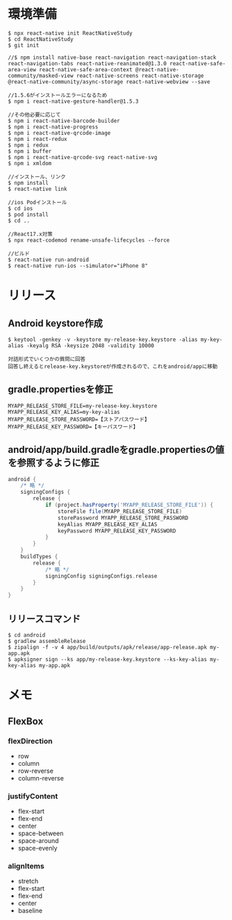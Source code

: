 # 環境準備
```
$ npx react-native init ReactNativeStudy
$ cd ReactNativeStudy
$ git init

//$ npm install native-base react-navigation react-navigation-stack react-navigation-tabs react-native-reanimated@1.3.0 react-native-safe-area-view react-native-safe-area-context @react-native-community/masked-view react-native-screens react-native-storage @react-native-community/async-storage react-native-webview --save

//1.5.6がインストールエラーになるため
$ npm i react-native-gesture-handler@1.5.3

//その他必要に応じて
$ npm i react-native-barcode-builder
$ npm i react-native-progress
$ npm i react-native-qrcode-image
$ npm i react-redux
$ npm i redux
$ npm i buffer
$ npm i react-native-qrcode-svg react-native-svg
$ npm i xmldom

//インストール、リンク
$ npm install
$ react-native link

//ios Podインストール
$ cd ios
$ pod install
$ cd ..

//React17.x対策
$ npx react-codemod rename-unsafe-lifecycles --force

//ビルド
$ react-native run-android
$ react-native run-ios --simulator="iPhone 8"
```


# リリース

## Android keystore作成

```
$ keytool -genkey -v -keystore my-release-key.keystore -alias my-key-alias -keyalg RSA -keysize 2048 -validity 10000

対話形式でいくつかの質問に回答
回答し終えるとrelease-key.keystoreが作成されるので、これをandroid/appに移動

```

## gradle.propertiesを修正

``` properties:gradle.properties
MYAPP_RELEASE_STORE_FILE=my-release-key.keystore
MYAPP_RELEASE_KEY_ALIAS=my-key-alias
MYAPP_RELEASE_STORE_PASSWORD=【ストアパスワード】
MYAPP_RELEASE_KEY_PASSWORD=【キーパスワード】
```

## android/app/build.gradleをgradle.propertiesの値を参照するように修正

``` gradle:biuld.gradle
android {
    /* 略 */
    signingConfigs {
        release {
            if (project.hasProperty('MYAPP_RELEASE_STORE_FILE')) {
                storeFile file(MYAPP_RELEASE_STORE_FILE)
                storePassword MYAPP_RELEASE_STORE_PASSWORD
                keyAlias MYAPP_RELEASE_KEY_ALIAS
                keyPassword MYAPP_RELEASE_KEY_PASSWORD
            }
        }
    }
    buildTypes {
        release {
            /* 略 */
            signingConfig signingConfigs.release
        }
    }
}

```

## リリースコマンド

```
$ cd android
$ gradlew assembleRelease
$ zipalign -f -v 4 app/build/outputs/apk/release/app-release.apk my-app.apk
$ apksigner sign --ks app/my-release-key.keystore --ks-key-alias my-key-alias my-app.apk
```

# メモ

## FlexBox

### flexDirection
- row
- column
- row-reverse
- column-reverse

### justifyContent
- flex-start
- flex-end
- center
- space-between
- space-around
- space-evenly

### alignItems
- stretch
- flex-start
- flex-end
- center
- baseline
